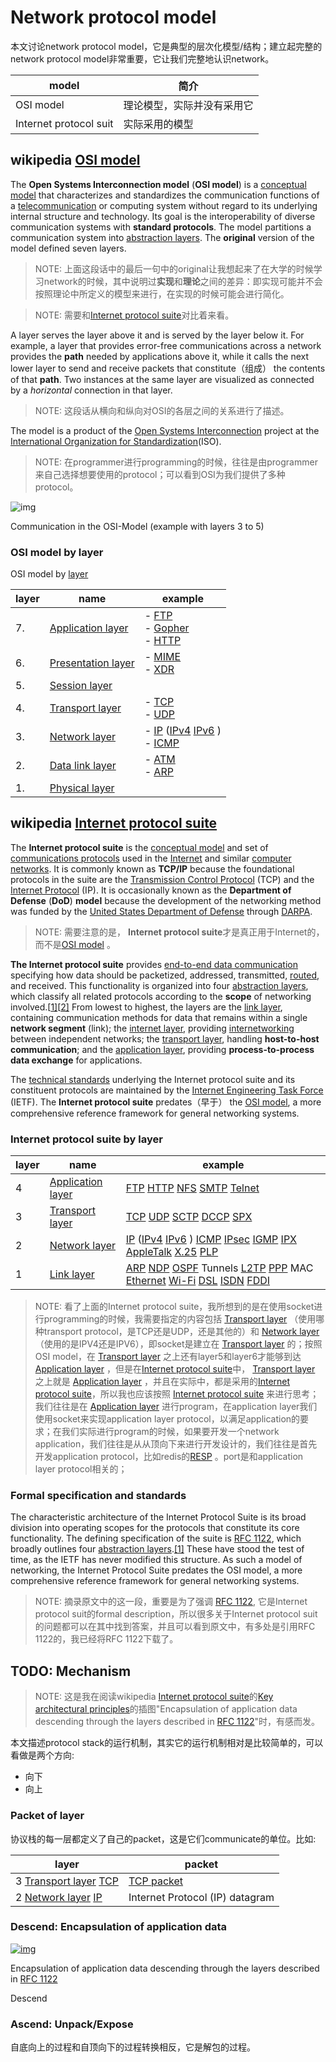 # Network protocol model

本文讨论network protocol model，它是典型的层次化模型/结构；建立起完整的network protocol model非常重要，它让我们完整地认识network。

| model                  | 简介                       |
| ---------------------- | -------------------------- |
| OSI model              | 理论模型，实际并没有采用它 |
| Internet protocol suit | 实际采用的模型             |



## wikipedia [OSI model](https://en.wikipedia.org/wiki/OSI_model)

The **Open Systems Interconnection model** (**OSI model**) is a [conceptual model](https://en.wikipedia.org/wiki/Conceptual_model) that characterizes and standardizes the communication functions of a [telecommunication](https://en.wikipedia.org/wiki/Telecommunication) or computing system without regard to its underlying internal structure and technology. Its goal is the interoperability of diverse communication systems with **standard protocols**. The model partitions a communication system into [abstraction layers](https://en.wikipedia.org/wiki/Abstraction_layer). The **original** version of the model defined seven layers.

> NOTE: 上面这段话中的最后一句中的original让我想起来了在大学的时候学习network的时候，其中说明过**实现**和**理论**之间的差异：即实现可能并不会按照理论中所定义的模型来进行，在实现的时候可能会进行简化。

> NOTE: 需要和[Internet protocol suite](https://en.wikipedia.org/wiki/Internet_protocol_suite)对比着来看。

A layer serves the layer above it and is served by the layer below it. For example, a layer that provides error-free communications across a network provides the **path** needed by applications above it, while it calls the next lower layer to send and receive packets that constitute（组成） the contents of that **path**. Two instances at the same layer are visualized as connected by a *horizontal* connection in that layer.

> NOTE: 这段话从横向和纵向对OSI的各层之间的关系进行了描述。

The model is a product of the [Open Systems Interconnection](https://en.wikipedia.org/wiki/Open_Systems_Interconnection) project at the [International Organization for Standardization](https://en.wikipedia.org/wiki/International_Organization_for_Standardization)(ISO).



> NOTE: 在programmer进行programming的时候，往往是由programmer来自己选择想要使用的protocol；可以看到OSI为我们提供了多种protocol。



![img](https://upload.wikimedia.org/wikipedia/commons/thumb/4/41/OSI-model-Communication.svg/400px-OSI-model-Communication.svg.png)





Communication in the OSI-Model (example with layers 3 to 5)

### OSI model **by layer**

OSI model by [layer](https://en.wikipedia.org/wiki/Abstraction_layer)

| layer | name                                                         | example                                                      |
| ----- | ------------------------------------------------------------ | ------------------------------------------------------------ |
| 7.    | [Application layer](https://en.wikipedia.org/wiki/Application_layer) | - [FTP](https://en.wikipedia.org/wiki/File_Transfer_Protocol) <br>- [Gopher](https://en.wikipedia.org/wiki/Gopher_(protocol)) <br>- [HTTP](https://en.wikipedia.org/wiki/Hypertext_Transfer_Protocol) |
| 6.    | [Presentation layer](https://en.wikipedia.org/wiki/Presentation_layer) | - [MIME](https://en.wikipedia.org/wiki/MIME) <br>- [XDR](https://en.wikipedia.org/wiki/External_Data_Representation) |
| 5.    | [Session layer](https://en.wikipedia.org/wiki/Session_layer) |                                                              |
| 4.    | [Transport layer](https://en.wikipedia.org/wiki/Transport_layer) | - [TCP](https://en.wikipedia.org/wiki/Transmission_Control_Protocol)<br>-  [UDP](https://en.wikipedia.org/wiki/User_Datagram_Protocol) |
| 3.    | [Network layer](https://en.wikipedia.org/wiki/Network_layer) | - [IP](https://en.wikipedia.org/wiki/Internet_Protocol) ([IPv4](https://en.wikipedia.org/wiki/IPv4) [IPv6](https://en.wikipedia.org/wiki/IPv6) ) <br>- [ICMP](https://en.wikipedia.org/wiki/Internet_Control_Message_Protocol) |
| 2.    | [Data link layer](https://en.wikipedia.org/wiki/Data_link_layer) | - [ATM](https://en.wikipedia.org/wiki/Asynchronous_Transfer_Mode) <br>- [ARP](https://en.wikipedia.org/wiki/Address_Resolution_Protocol) |
| 1.    | [Physical layer](https://en.wikipedia.org/wiki/Physical_layer) |                                                              |





## wikipedia [Internet protocol suite](https://en.wikipedia.org/wiki/Internet_protocol_suite)

The **Internet protocol suite** is the [conceptual model](https://en.wikipedia.org/wiki/Conceptual_model_(computer_science)) and set of [communications protocols](https://en.wikipedia.org/wiki/Communications_protocol) used in the [Internet](https://en.wikipedia.org/wiki/Internet) and similar [computer networks](https://en.wikipedia.org/wiki/Computer_network). It is commonly known as **TCP/IP** because the foundational protocols in the suite are the [Transmission Control Protocol](https://en.wikipedia.org/wiki/Transmission_Control_Protocol) (TCP) and the [Internet Protocol](https://en.wikipedia.org/wiki/Internet_Protocol) (IP). It is occasionally known as the **Department of Defense** (**DoD**) **model** because the development of the networking method was funded by the [United States Department of Defense](https://en.wikipedia.org/wiki/United_States_Department_of_Defense) through [DARPA](https://en.wikipedia.org/wiki/DARPA).

> NOTE: 需要注意的是， **Internet protocol suite**才是真正用于Internet的，而不是[OSI model](https://en.wikipedia.org/wiki/OSI_model) 。

**The Internet protocol suite** provides [end-to-end data communication](https://en.wikipedia.org/wiki/End-to-end_principle) specifying how data should be packetized, addressed, transmitted, [routed](https://en.wikipedia.org/wiki/Routing), and received. This functionality is organized into four [abstraction layers](https://en.wikipedia.org/wiki/Abstraction_layer), which classify all related protocols according to the **scope** of networking involved.[[1\]](https://en.wikipedia.org/wiki/Internet_protocol_suite#cite_note-1)[[2\]](https://en.wikipedia.org/wiki/Internet_protocol_suite#cite_note-2) From lowest to highest, the layers are the [link layer](https://en.wikipedia.org/wiki/Link_layer), containing communication methods for data that remains within a single **network segment** (link); the [internet layer](https://en.wikipedia.org/wiki/Internet_layer), providing [internetworking](https://en.wikipedia.org/wiki/Internetworking) between independent networks; the [transport layer](https://en.wikipedia.org/wiki/Transport_layer), handling **host-to-host communication**; and the [application layer](https://en.wikipedia.org/wiki/Application_layer), providing **process-to-process data exchange** for applications.



The [technical standards](https://en.wikipedia.org/wiki/Technical_standard) underlying the Internet protocol suite and its constituent protocols are maintained by the [Internet Engineering Task Force](https://en.wikipedia.org/wiki/Internet_Engineering_Task_Force) (IETF). The **Internet protocol suite** predates（早于） the [OSI model](https://en.wikipedia.org/wiki/OSI_model), a more comprehensive reference framework for general networking systems.

### Internet protocol suite by layer

| layer | name                                                         | example                                                      |
| ----- | ------------------------------------------------------------ | ------------------------------------------------------------ |
| 4     | [Application layer](https://en.wikipedia.org/wiki/Application_layer) | [FTP](https://en.wikipedia.org/wiki/File_Transfer_Protocol) [HTTP](https://en.wikipedia.org/wiki/Hypertext_Transfer_Protocol) [NFS](https://en.wikipedia.org/wiki/Network_File_System_(protocol)) [SMTP](https://en.wikipedia.org/wiki/Simple_Mail_Transfer_Protocol) [Telnet](https://en.wikipedia.org/wiki/Telnet) |
| 3     | [Transport layer](https://en.wikipedia.org/wiki/Transport_layer) | [TCP](https://en.wikipedia.org/wiki/Transmission_Control_Protocol) [UDP](https://en.wikipedia.org/wiki/User_Datagram_Protocol) [SCTP](https://en.wikipedia.org/wiki/Stream_Control_Transmission_Protocol) [DCCP](https://en.wikipedia.org/wiki/Datagram_Congestion_Control_Protocol) [SPX](https://en.wikipedia.org/wiki/IPX/SPX) |
| 2     | [Network layer](https://en.wikipedia.org/wiki/Network_layer) | [IP](https://en.wikipedia.org/wiki/Internet_Protocol) ([IPv4](https://en.wikipedia.org/wiki/IPv4) [IPv6](https://en.wikipedia.org/wiki/IPv6) ) [ICMP](https://en.wikipedia.org/wiki/Internet_Control_Message_Protocol) [IPsec](https://en.wikipedia.org/wiki/IPsec) [IGMP](https://en.wikipedia.org/wiki/Internet_Group_Management_Protocol) [IPX](https://en.wikipedia.org/wiki/Internetwork_Packet_Exchange) [AppleTalk](https://en.wikipedia.org/wiki/AppleTalk) [X.25](https://en.wikipedia.org/wiki/X.25) [PLP](https://en.wikipedia.org/wiki/Packet_Layer_Protocol) |
| 1     | [Link layer](https://en.wikipedia.org/wiki/Link_layer)       | [ARP](https://en.wikipedia.org/wiki/Address_Resolution_Protocol) [NDP](https://en.wikipedia.org/wiki/Neighbor_Discovery_Protocol) [OSPF](https://en.wikipedia.org/wiki/Open_Shortest_Path_First) Tunnels   [L2TP](https://en.wikipedia.org/wiki/Layer_2_Tunneling_Protocol) [PPP](https://en.wikipedia.org/wiki/Point-to-Point_Protocol) MAC   [Ethernet](https://en.wikipedia.org/wiki/Ethernet) [Wi-Fi](https://en.wikipedia.org/wiki/Wi-Fi) [DSL](https://en.wikipedia.org/wiki/Digital_subscriber_line) [ISDN](https://en.wikipedia.org/wiki/Integrated_Services_Digital_Network) [FDDI](https://en.wikipedia.org/wiki/Fiber_Distributed_Data_Interface) |



> NOTE: 看了上面的Internet protocol suite，我所想到的是在使用socket进行programming的时候，我需要指定的内容包括  [Transport layer](https://en.wikipedia.org/wiki/Transport_layer) （使用哪种transport protocol，是TCP还是UDP，还是其他的）和  [Network layer](https://en.wikipedia.org/wiki/Network_layer) （使用的是IPV4还是IPV6），即socket是建立在  [Transport layer](https://en.wikipedia.org/wiki/Transport_layer)  的；按照OSI model，在  [Transport layer](https://en.wikipedia.org/wiki/Transport_layer) 之上还有layer5和layer6才能够到达 [Application layer](https://en.wikipedia.org/wiki/Application_layer) ，但是在[Internet protocol suite](https://en.wikipedia.org/wiki/Internet_protocol_suite)中， [Transport layer](https://en.wikipedia.org/wiki/Transport_layer) 之上就是 [Application layer](https://en.wikipedia.org/wiki/Application_layer) ，并且在实际中，都是采用的[Internet protocol suite](https://en.wikipedia.org/wiki/Internet_protocol_suite)，所以我也应该按照 [Internet protocol suite](https://en.wikipedia.org/wiki/Internet_protocol_suite) 来进行思考；我们往往是在 [Application layer](https://en.wikipedia.org/wiki/Application_layer) 进行program，在application layer我们使用socket来实现application layer protocol，以满足application的要求；在我们实际进行program的时候，如果要开发一个network application，我们往往是从从顶向下来进行开发设计的，我们往往是首先开发application protocol，比如redis的[RESP](https://redis.io/topics/protocol) 。port是和application layer protocol相关的；



### Formal specification and standards

The characteristic architecture of the Internet Protocol Suite is its broad division into operating scopes for the protocols that constitute its core functionality. The defining specification of the suite is [RFC 1122](https://tools.ietf.org/html/rfc1122), which broadly outlines four [abstraction layers](https://en.wikipedia.org/wiki/Abstraction_layer).[[1]](https://en.wikipedia.org/wiki/Internet_protocol_suite#cite_note-rfc1122-1) These have stood the test of time, as the IETF has never modified this structure. As such a model of networking, the Internet Protocol Suite predates the OSI model, a more comprehensive reference framework for general networking systems.

> NOTE: 摘录原文中的这一段，重要是为了强调 [RFC 1122](https://tools.ietf.org/html/rfc1122), 它是Internet protocol suit的formal description，所以很多关于Internet protocol suit的问题都可以在其中找到答案，并且可以看到原文中，有多处是引用RFC 1122的，我已经将RFC 1122下载了。

## TODO: Mechanism

> NOTE: 这是我在阅读wikipedia [Internet protocol suite](https://en.wikipedia.org/wiki/Internet_protocol_suite)的[Key architectural principles](https://en.wikipedia.org/wiki/Internet_protocol_suite#Key_architectural_principles)的插图"Encapsulation of application data descending through the layers described in [RFC 1122](https://tools.ietf.org/html/rfc1122)"时，有感而发。

本文描述protocol stack的运行机制，其实它的运行机制相对是比较简单的，可以看做是两个方向:

- 向下
- 向上

### Packet of layer

协议栈的每一层都定义了自己的packet，这是它们communicate的单位。比如: 

| layer                                                        | packet                                                       |
| ------------------------------------------------------------ | ------------------------------------------------------------ |
| 3 [Transport layer](https://en.wikipedia.org/wiki/Transport_layer) [TCP](https://en.wikipedia.org/wiki/Transmission_Control_Protocol) | [TCP packet](https://en.wikipedia.org/wiki/Transmission_Control_Protocol#TCP_segment_structure) |
| 2 [Network layer](https://en.wikipedia.org/wiki/Network_layer) [IP](https://en.wikipedia.org/wiki/Internet_Protocol) | Internet Protocol (IP) datagram                              |



### Descend: Encapsulation of application data

[![img](https://upload.wikimedia.org/wikipedia/commons/thumb/3/3b/UDP_encapsulation.svg/350px-UDP_encapsulation.svg.png)](https://en.wikipedia.org/wiki/File:UDP_encapsulation.svg)

Encapsulation of application data descending through the layers described in [RFC 1122](https://tools.ietf.org/html/rfc1122)

Descend

### Ascend: Unpack/Expose

自底向上的过程和自顶向下的过程转换相反，它是解包的过程。